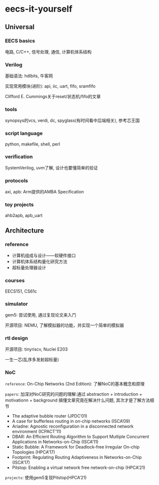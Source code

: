 # eecs-it-yourself

## Universal
### EECS basics
电路, C/C++, 信号处理, 通信, 计算机体系结构

### Verilog
基础语法: hdlbits, 牛客网

实现常用模块(进阶): api, iic, uart, fifo, sramfifo

Clifford E. Cummings关于reset/状态机/fifo的文章

### tools
synopsys的vcs, verdi, dc, spyglass(有时间看中后端相关), 参考芯王国

### script language 
python, makefile, shell, perl

### verification 
SystemVerilog, uvm了解, 设计也要懂简单的验证

### protocols
axi, apb: Arm提供的AMBA Specification

### toy projects
ahb2apb, apb_uart


## Architecture
### reference
- 计算机组成与设计——软硬件接口
- 计算机体系结构量化研究方法
- 超标量处理器设计

### courses 
EECS151, CS61c

### simulator 
gem5: 尝试使用, 通过复现论文来入门

开源项目: NEMU, 了解模拟器的功能，并实现一个简单的模拟器

### rtl design
开源项目: tinyriscv, Nuclei E203

一生一芯(乱序多发射超标量)

### NoC
`reference`: On-Chip Networks (2nd Edition): 了解NoC的基本概念和原理

`papers`: 加深对NoC研究的问题的理解:通过 abstraction + introduction + motivationn + background 搞懂文章究竟在解决什么问题, 其次才是了解方法细节

- The adaptive bubble router (JPDC’01)
- A case for bufferless routing in on-chip networks (ISCA’09)
- Ariadne: Agnostic reconfiguration in a disconnected network environment (ICPACT’11)
- DBAR: An Efficient Routing Algorithm to Support Multiple Concurrent Applications in Networks-on-Chip (ISCA’11)
- Static Bubble: A Framework for Deadlock-free Irregular On-chip Topologies (HPCA’17)
- Footprint: Regulating Routing Adaptiveness in Networks-on-Chip (ISCA’17)
- Pitstop: Enabling a virtual network free network-on-chip (HPCA’21)

`projects`: 使用gem5复现Pitstop(HPCA’21)
